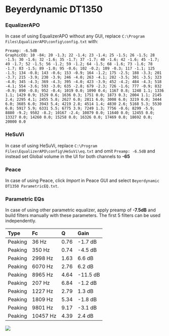 # Beyerdynamic DT1350

### EqualizerAPO
In case of using EqualizerAPO without any GUI, replace `C:\Program Files\EqualizerAPO\config\config.txt`
with:
```
Preamp: -6.5dB
GraphicEQ: 10 -84; 20 -1.3; 22 -1.4; 23 -1.4; 25 -1.5; 26 -1.5; 28 -1.5; 30 -1.6; 32 -1.6; 35 -1.7; 37 -1.7; 40 -1.6; 42 -1.6; 45 -1.7; 49 -1.7; 52 -1.5; 56 -1.2; 59 -1.2; 64 -1.5; 68 -1.6; 73 -1.6; 78 -1.7; 83 -1.5; 89 -1.0; 95 -0.6; 102 -0.2; 109 -0.3; 117 -1.1; 125 -1.5; 134 -0.8; 143 -0.6; 153 -0.9; 164 -1.2; 175 -2.5; 188 -3.3; 201 -3.7; 215 -3.9; 230 -3.9; 246 -4.0; 263 -4.1; 282 -3.5; 301 -3.5; 323 -4.0; 345 -4.3; 369 -4.3; 395 -4.0; 423 -3.9; 452 -4.2; 484 -4.3; 518 -4.1; 554 -3.6; 593 -3.0; 635 -2.8; 679 -2.3; 726 -1.6; 777 -0.9; 832 -0.9; 890 -0.8; 952 -0.4; 1019 0.0; 1090 0.4; 1167 0.8; 1248 1.1; 1336 1.1; 1429 0.9; 1529 0.6; 1636 0.3; 1751 0.0; 1873 0.3; 2004 1.1; 2145 2.4; 2295 4.1; 2455 5.8; 2627 6.0; 2811 6.0; 3008 6.0; 3219 6.0; 3444 6.0; 3685 6.0; 3943 5.4; 4219 2.8; 4514 1.4; 4830 2.6; 5168 5.3; 5530 6.0; 5917 5.9; 6331 5.5; 6775 3.9; 7249 1.3; 7756 -0.6; 8299 -5.9; 8880 -9.2; 9502 -8.2; 10167 -2.4; 10879 0.0; 11640 0.0; 12455 0.0; 13327 0.0; 14260 0.0; 15258 0.0; 16326 0.0; 17469 0.0; 18692 0.0; 20000 0.0
```

### HeSuVi
In case of using HeSuVi, replace `C:\Program Files\EqualizerAPO\config\HeSuVi\eq.txt` and omit `Preamp:
-6.5dB` and instead set Global volume in the UI for both channels to **-65**

### Peace
In case of using Peace, click *Import* in Peace GUI and select `Beyerdynamic DT1350 ParametricEQ.txt`.

### Parametric EQs
In case of using other parametric equalizer, apply preamp of **-7.5dB** and build filters manually with
these parameters. The first 5 filters can be used independently.

| Type    | Fc       |    Q | Gain     |
|:--------|:---------|:-----|:---------|
| Peaking | 36 Hz    | 0.76 | -1.7 dB  |
| Peaking | 350 Hz   | 0.74 | -4.5 dB  |
| Peaking | 2998 Hz  | 1.63 | 6.6 dB   |
| Peaking | 6070 Hz  | 2.76 | 6.2 dB   |
| Peaking | 8965 Hz  | 4.64 | -11.5 dB |
| Peaking | 207 Hz   | 6.84 | -1.2 dB  |
| Peaking | 1227 Hz  | 2.79 | 1.3 dB   |
| Peaking | 1809 Hz  | 5.34 | -1.8 dB  |
| Peaking | 9801 Hz  | 9.17 | -3.1 dB  |
| Peaking | 10457 Hz | 4.39 | 2.4 dB   |

![](https://raw.githubusercontent.com/jaakkopasanen/AutoEq/master/results/headphonecom/sbaf-serious/Beyerdynamic%20DT1350/Beyerdynamic%20DT1350.png)